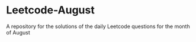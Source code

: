 # Leetcode-August
A repository for the solutions of the daily Leetcode questions for the month of August
